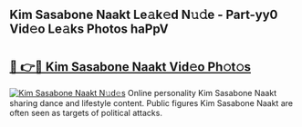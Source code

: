 ## Kim Sasabone Naakt Le𝚊k𝚎d N𝚞𝚍e - Part-yy0 Vid𝚎o Le𝚊ks Photos haPpV

# <h2><a href="http://fb97ka.evod.top/?m=Kim+Sasabone+Naakt">🔗 👉🔴 Kim Sasabone Naakt Vid𝚎o Ph𝚘t𝚘s</a></h2>

[![Kim Sasabone Naakt N𝚞d𝚎s](https://i.imgur.com/8V9OHl7.gif)](http://fb97ka.evod.top/?m=Kim+Sasabone+Naakt)
Online personality Kim Sasabone Naakt sharing dance and lifestyle content. Public figures Kim Sasabone Naakt are often seen as targets of political attacks. 
